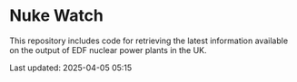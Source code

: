 # Nuke Watch

This repository includes code for retrieving the latest information available on the output of EDF nuclear power plants in the UK.

Last updated: 2025-04-05 05:15